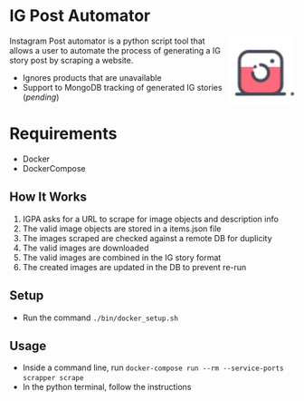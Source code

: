 # IG Post Automator

<img src="https://raw.githubusercontent.com/Mancini-Rafael/ig-post-creator/master/resources/imgs/instagram_icon.png" align="right"
     alt="IG logo" width="120" height="120">

Instagram Post automator is a python script tool that allows a user to automate the process of generating a IG story post by scraping a website.

* Ignores products that are unavailable
* Support to MongoDB tracking of generated IG stories (*pending*)

# Requirements
- Docker
- DockerCompose

## How It Works

1. IGPA asks for a URL to scrape for image objects and description info
2. The valid image objects are stored in a items.json file
3. The images scraped are checked against a remote DB for duplicity
3. The valid images are downloaded
4. The valid images are combined in the IG story format
5. The created images are updated in the DB to prevent re-run


## Setup
- Run the command ```./bin/docker_setup.sh```

## Usage
- Inside a command line, run ```docker-compose run --rm --service-ports scrapper scrape```
- In the python terminal, follow the instructions
